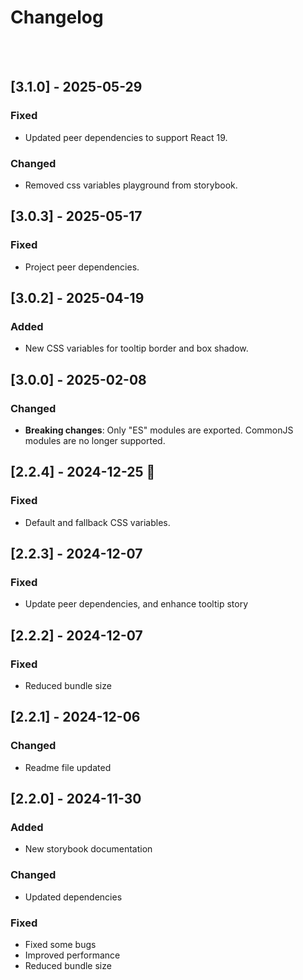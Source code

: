 # Changelog

<!-- All notable changes to this project will be documented in this file.

The format is based on [Keep a Changelog](https://keepachangelog.com/en/1.1.0/),
and this project adheres to [Semantic Versioning](https://semver.org/spec/v2.0.0.html). -->

<br /><br />

## [3.1.0] - 2025-05-29

### Fixed

- Updated peer dependencies to support React 19.

### Changed

- Removed css variables playground from storybook.

## [3.0.3] - 2025-05-17

### Fixed

- Project peer dependencies.

## [3.0.2] - 2025-04-19

### Added

- New CSS variables for tooltip border and box shadow.

## [3.0.0] - 2025-02-08

### Changed

- **Breaking changes**: Only "ES" modules are exported. CommonJS modules are no longer supported.

## [2.2.4] - 2024-12-25 🎄

### Fixed

- Default and fallback CSS variables.

## [2.2.3] - 2024-12-07

### Fixed

- Update peer dependencies, and enhance tooltip story

## [2.2.2] - 2024-12-07

### Fixed

- Reduced bundle size

## [2.2.1] - 2024-12-06

### Changed

- Readme file updated

## [2.2.0] - 2024-11-30

### Added

- New storybook documentation

### Changed

- Updated dependencies

### Fixed

- Fixed some bugs
- Improved performance
- Reduced bundle size
